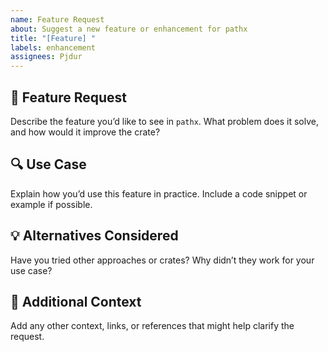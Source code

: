 ```yaml
---
name: Feature Request
about: Suggest a new feature or enhancement for pathx
title: "[Feature] "
labels: enhancement
assignees: Pjdur
---
```


## 🚀 Feature Request

Describe the feature you’d like to see in `pathx`. What problem does it solve, and how would it improve the crate?

## 🔍 Use Case

Explain how you’d use this feature in practice. Include a code snippet or example if possible.

## 💡 Alternatives Considered

Have you tried other approaches or crates? Why didn’t they work for your use case?

## 📎 Additional Context

Add any other context, links, or references that might help clarify the request.
